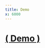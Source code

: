 ```yaml
---
title: Demo
x: 6000
---
```


# [( Demo )](http://apidocs.presidentialinnovationfellows.org/mygov-discovery)